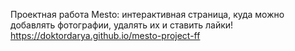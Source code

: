 Проектная работа Mesto: интерактивная страница, куда можно добавлять фотографии, удалять их и ставить лайки!
https://doktordarya.github.io/mesto-project-ff
